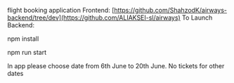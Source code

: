 flight booking application Frontend: [https://github.com/ShahzodK/airways-backend/tree/dev](https://github.com/ALIAKSEI-sl/airways) To Launch Backend:

npm install

npm run start

In app please choose date from 6th June to 20th June. No tickets for other dates
